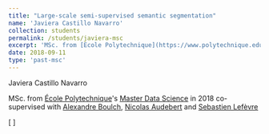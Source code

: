 ```yaml
---
title: "Large-scale semi-supervised semantic segmentation"
name: 'Javiera Castillo Navarro'
collection: students
permalink: /students/javiera-msc
excerpt: 'MSc. from [Ecole Polytechnique](https://www.polytechnique.edu/fr/master-data-sciences) / [Master Data Science](https://datascience-x-master-paris-saclay.fr) in 2018 co-supervised with [Alexandre Boulch](https://aboulch.github.io/), [Nicolas Audebert](https://nicolas.audebert.at/) and [Sebastien Lefèvre](http://people.irisa.fr/Sebastien.Lefevre/)'
date: 2018-09-11
type: 'past-msc'
---
```


Javiera Castillo Navarro

MSc. from [École Polytechnique](https://www.polytechnique.edu/fr/master-data-sciences)'s [Master Data Science](https://datascience-x-master-paris-saclay.fr/) in 2018 co-supervised with [Alexandre Boulch](https://aboulch.github.io/), [Nicolas Audebert](https://nicolas.audebert.at/) and [Sebastien Lefèvre](http://people.irisa.fr/Sebastien.Lefevre/)

\[  \]


